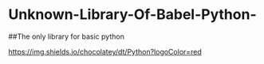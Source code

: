 # Unknown-Library-Of-Babel-Python-
##The only library for basic python

https://img.shields.io/chocolatey/dt/Python?logoColor=red

